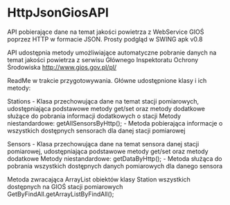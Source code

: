 # HttpJsonGiosAPI

API pobierające dane na temat jakości powietrza z WebService GIOŚ poprzez HTTP w formacie JSON. Prosty podgląd w SWING apk v0.8

API udostępnia metody umożliwiające automatyczne pobranie danych na temat jakości powietrza z serwisu Głównego Inspektoratu Ochrony Środowiska http://www.gios.gov.pl/pl/ 

ReadMe w trakcie przygotowywania.
Główne udostępnione klasy i ich metody:

Stations - Klasa przechowująca dane na temat stacji pomiarowych, udostępniająca podstawowe metody get/set oraz metody dodatkowe służące do pobrania informacji dodatkowych o stacji
Metody niestandardowe:
getAllSensorsByHttp(); - Metoda pobierająca informacje o wszystkich dostępnych sensorach dla danej stacji pomiarowej 

Sensors - Klasa przechowująca dane na temat sensora danej stacji pomiarowej, udostępniająca podstawowe metody get/set oraz metody dodatkowe
Metody niestandardowe:
getDataByHttp(); - Metoda służąca do pobrania wszystkich dostępnych danych pomiarowych dla danego sensora




Metoda zwracająca ArrayList obiektów klasy Station wszystkich dostępnych na GIOŚ stacji pomiarowych
GetByFindAll.getArrayListByFindAll();
